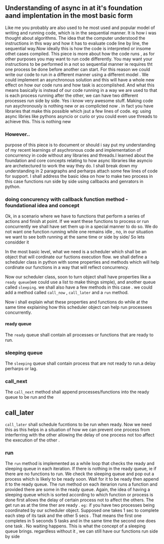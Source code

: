 ## Understanding of async in at it's foundation aand implentation in the most basic form
Like me you probably are also used to  he most used and popular model of writing and running code, which is in the sequential manner. It is how i was thought about algorithms. The idea that the computer understood the instructions in this way and how it has to evaluate code line by line, the sequential way.Now ideally this is how the code is interpreted or insome othet cases compiled. This piece is more about how the code runs , as for other purposes you may want to run code differently. You may want your instructions to be performed in a not so sequential manner ie  requires tht one process be done before another can start.
For this reason we could write our code  to run in a  different manner using a different model . We could implement an asynchronous solution and this will have a whole new effect on how our code runs and how task is accomplished.
And what this means basically is instead of our code running in a way we are used to that is each process running after the other, we can have two different processes run side by side.
Yes i know very awesome stuff. Making code run asychronously is nothing new or as complicted now . in fact you have libraries that make this possible which jsut a few lines of code. eg:  using async libries like pythons asyncio or curio or you could even use threads to achieve this. This is nothing new

### However..
purpose of this piece is to document or should i say put my understanding of my recent learnings of asychronous code and implementation of concurrency in code without any libraries and threads.I learned about the foundation and core concepts relating to how async libraries like asyncio are archetectured to work the way they do.
I shall break down my understanding in 2 paragraphs and perharps attach some few lines of code for support. I shall address the basic idea on how to make two process in this case functions run side by side using callbacks and genrators in python.

### doing concurency with callback function method - foundational idea and concept
Ok, in a scenario where we have to functions that perform a series of actions and finish at point. If we want these functions to process or run concurrently we shall have set them up in a special manner to do so. We do not want one function running while one remains idle , no, in our situation we want to see both running at the same time or side by side/
So lets considder it

In the most basic level, what we need is a scheduler which shall be an object that will cordinate our fuctions execution flow.
we shall define a scheduler class in python with some properties and methods which will help cordinate our functions in a way that will reflect concurrency.

Now our scheduler class, soon to turn object shall have properties like a `ready queue`(we could use a list to make things simple), and another queue called `sleeping`.
we shall also have a few methods in this case . we could add a method called `call_now` , `call_later` and a `run` method.

Now i shall explain what these properties and functions do while at the same time explaining how this scheduler object can help run processees concurrently.


#### ready queue
The `ready` queue shall contain all processes or functions that are ready to run.






### sleeping queue
The `sleeping` queue shall contain process that are not ready to run.a delay perharps or lag.



### call_next
The `call_next` method shall append processes/functions into the ready queue to be run and the

## call_later
`call_later` shall schedule fucntions to be run when ready. Now we need this as this helps in  a situation of how  we can prevent one process from interferring with the other allowing the delay of one process not too affect the execution of the other  .

### run
The `run` method is implemented as a while loop that checks the ready and sleeping queue in each iteration. If there is nothing in the ready queue, ie if there are no functions to run. We check the sleeping queue and pop out a process  which is likely to be ready soon. Wait for it to be ready then append it to the ready queue.  The run method on each iterarion runs a function and provided there are some in the ready queue.
Again, the  idea of having a sleeping queue which is sorted according to which function or process is done first allows the delay of certain process not to affect the others. The get run as at the time ther are ready .
`eg:` if you have two processes being coordinated by our scheduler object. Supposed one takes 1 sec to complete each step of its task and the other 5 secs . That means the first one completes in 5 seconds 5 tasks and in the same time the second one does one task . No waiting happens. This is what the concept of a sleeping queue brings. regardless without it , we can still have our functions run side by side


